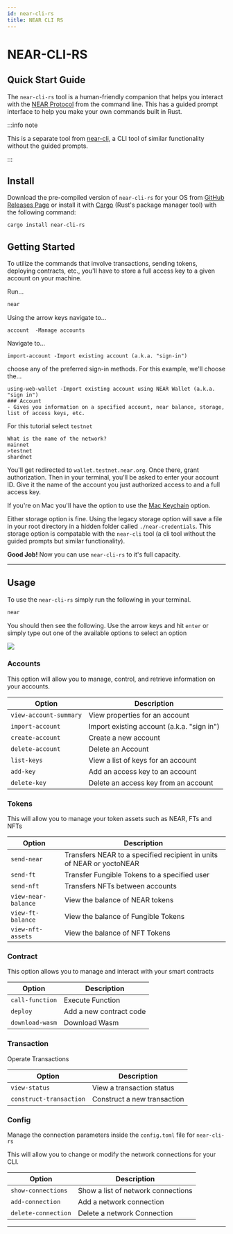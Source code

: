 ```yaml
---
id: near-cli-rs
title: NEAR CLI RS
---
```


# NEAR-CLI-RS

## Quick Start Guide

The `near-cli-rs` tool is a human-friendly companion that helps you interact with the [NEAR Protocol](https://near.org/) from the command line. This has a guided prompt interface to help you make your own commands built in Rust.

:::info note

This is a separate tool from [near-cli](https://docs.near.org/tools/near-cli), a CLI tool of similar functionality without the guided prompts.

:::

## Install

Download the pre-compiled version of `near-cli-rs` for your OS from [GitHub Releases Page](https://github.com/near/near-cli-rs/releases/) or install it with [Cargo](https://doc.rust-lang.org/cargo/) (Rust's package manager tool) with the following command:

```bash
cargo install near-cli-rs
```

## Getting Started

To utilize the commands that involve transactions, sending tokens, deploying contracts, etc., you'll have to store a full access key to a given account on your machine.

Run...

```bash
near
```

Using the arrow keys navigate to...

```
account  -Manage accounts
```

Navigate to...

```
import-account -Import existing account (a.k.a. "sign-in")
```

choose any of the preferred sign-in methods. For this example, we'll choose the...

```
using-web-wallet -Import existing account using NEAR Wallet (a.k.a. "sign in")
### Account
- Gives you information on a specified account, near balance, storage, list of access keys, etc.
```

For this tutorial select `testnet`

```
What is the name of the network?
mainnet
>testnet
shardnet
```

You'll get redirected to `wallet.testnet.near.org`. Once there, grant authorization. Then in your terminal, you'll be asked to enter your account ID. Give it the name of the account you just authorized access to and a full access key.

If you're on Mac you'll have the option to use the [Mac Keychain](https://support.apple.com/guide/keychain-access/what-is-keychain-access-kyca1083/mac) option.

Either storage option is fine. Using the legacy storage option will save a file in your root directory in a hidden folder called `./near-credentials`. This storage option is compatable with the `near-cli` tool (a cli tool without the guided prompts but similar functionality).

**Good Job!**
Now you can use `near-cli-rs` to it's full capacity.

---

## Usage

To use the `near-cli-rs` simply run the following in your terminal.

```bash
near
```

You should then see the following. Use the arrow keys and hit `enter` or simply type out one of the available options to select an option

![](/docs/assets/near-cli-rs.png)

### Accounts

This option will allow you to manage, control, and retrieve information on your accounts.

| Option                 | Description                                |
| ---------------------- | ------------------------------------------ |
| `view-account-summary` | View properties for an account             |
| `import-account`       | Import existing account (a.k.a. "sign in") |
| `create-account`       | Create a new account                       |
| `delete-account`       | Delete an Account                          |
| `list-keys`            | View a list of keys for an account         |
| `add-key`              | Add an access key to an account            |
| `delete-key`           | Delete an access key from an account       |

### Tokens

This will allow you to manage your token assets such as NEAR, FTs and NFTs

| Option              | Description                                                           |
| ------------------- | --------------------------------------------------------------------- |
| `send-near`         | Transfers NEAR to a specified recipient in units of NEAR or yoctoNEAR |
| `send-ft`           | Transfer Fungible Tokens to a specified user                          |
| `send-nft`          | Transfers NFTs between accounts                                       |
| `view-near-balance` | View the balance of NEAR tokens                                       |
| `view-ft-balance`   | View the balance of Fungible Tokens                                   |
| `view-nft-assets`   | View the balance of NFT Tokens                                        |

### Contract

This option allows you to manage and interact with your smart contracts

| Option          | Description             |
| --------------- | ----------------------- |
| `call-function` | Execute Function        |
| `deploy`        | Add a new contract code |
| `download-wasm` | Download Wasm           |

### Transaction

Operate Transactions

| Option                    | Description                 |
| ------------------------- | --------------------------- |
| `view-status`             | View a transaction status   |
| `construct-transaction`   | Construct a new transaction |

### Config

Manage the connection parameters inside the `config.toml` file for `near-cli-rs`

This will allow you to change or modify the network connections for your CLI.

| Option              | Description                        |
| ------------------- | ---------------------------------- |
| `show-connections`  | Show a list of network connections |
| `add-connection`    | Add a network connection           |
| `delete-connection` | Delete a network Connection        |

---

